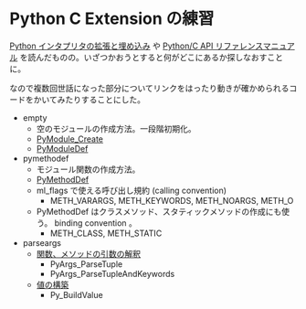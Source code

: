 # Python C Extension の練習
[Python インタプリタの拡張と埋め込み](https://docs.python.jp/3/extending/index.html) や
[Python/C API リファレンスマニュアル](https://docs.python.jp/3/c-api/index.html)
を読んだものの。いざつかおうとすると何がどこにあるか探しなおすことに。

なので複数回世話になった部分についてリンクをはったり動きが確かめられるコードをかいてみたりすることにした。

* empty
  * 空のモジュールの作成方法。一段階初期化。
  * [PyModule_Create](https://docs.python.jp/3/c-api/module.html#c.PyModule_Create)
  * [PyModuleDef](https://docs.python.jp/3/c-api/module.html#c.PyModuleDef)
* pymethodef
  * モジュール関数の作成方法。
  * [PyMethodDef](https://docs.python.jp/3/c-api/structures.html#c.PyMethodDef)
  * ml_flags で使える呼び出し規約 (calling convention)
    * METH_VARARGS, METH_KEYWORDS, METH_NOARGS, METH_O
  * PyMethodDef はクラスメソッド、スタティックメソッドの作成にも使う。 binding convention 。
    * METH_CLASS, METH_STATIC
* parseargs
  * [関数、メソッドの引数の解釈](https://docs.python.jp/3/c-api/arg.html#parsing-arguments)
    * PyArgs_ParseTuple
    * PyArgs_ParseTupleAndKeywords 
  * [値の構築](https://docs.python.jp/3/c-api/arg.html#building-values)
    * Py_BuildValue
